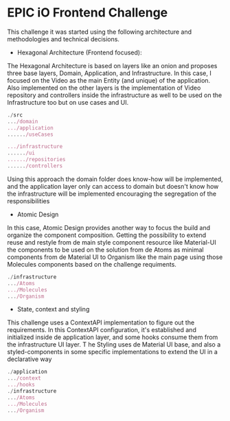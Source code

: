 # EPIC iO Frontend Challenge

This challenge it was started using the following architecture and methodologies and technical decisions.

- Hexagonal Architecture (Frontend focused):

The Hexagonal Architecture is based on layers like an onion and proposes three base layers, Domain, Application, and Infrastructure. In this case, I focused on the Video as the main Entity (and unique) of the application. Also implemented on the other layers is the implementation of Video repository and controllers inside the infrastructure as well to be used on the Infrastructure too but on use cases and UI.

```javascript
./src
.../domain
.../application
....../useCases

.../infrastructure
....../ui
....../repositories
....../controllers

```



Using this approach the domain folder does know-how will be implemented, and the application layer only can access to domain but doesn't know how the infrastructure will be implemented encouraging the segregation of the responsibilities



- Atomic Design



In this case, Atomic Design provides another way to focus the build and organize the component composition. Getting the possibility to extend reuse and restyle from de main style component resource like Material-UI the components to be used on the solution from de Atoms as minimal components from de Material UI to Organism like the main page using those Molecules components based on the challenge requiments.

```javascript
./infrastructure
.../Atoms
.../Molecules
.../Organism
```



- State, context and styling

This challenge uses a ContextAPI implementation to figure out the requirements. In this ContextAPI configuration, it's established and initialized inside de application layer, and some hooks consume them from the infrastructure UI layer. T
he Styling uses de Material UI base, and also a styled-components in some specific implementations to extend the UI in a declarative way

```javascript
./application
.../context
.../hooks
./infrastructure
.../Atoms
.../Molecules
.../Organism
```
